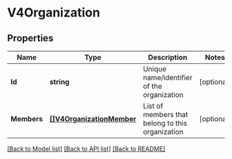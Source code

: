 # V4Organization

## Properties

Name | Type | Description | Notes
------------ | ------------- | ------------- | -------------
**Id** | **string** | Unique name/identifier of the organization | [optional] 
**Members** | [**[]V4OrganizationMember**](V4OrganizationMember.md) | List of members that belong to this organization | [optional] 

[[Back to Model list]](../README.md#documentation-for-models) [[Back to API list]](../README.md#documentation-for-api-endpoints) [[Back to README]](../README.md)


